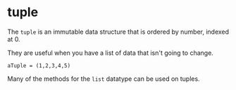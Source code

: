 # tuple

The `tuple` is an immutable data structure that is ordered by number, indexed at 0.

They are useful when you have a list of data that isn't going to change.

```
aTuple = (1,2,3,4,5)
```

Many of the methods for the `list` datatype can be used on tuples.
